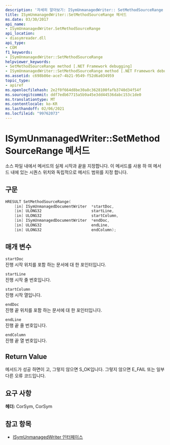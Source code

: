 ```yaml
---
description: '자세히 알아보기: ISymUnmanagedWriter:: SetMethodSourceRange 메서드'
title: ISymUnmanagedWriter::SetMethodSourceRange 메서드
ms.date: 03/30/2017
api_name:
- ISymUnmanagedWriter.SetMethodSourceRange
api_location:
- diasymreader.dll
api_type:
- COM
f1_keywords:
- ISymUnmanagedWriter::SetMethodSourceRange
helpviewer_keywords:
- SetMethodSourceRange method [.NET Framework debugging]
- ISymUnmanagedWriter::SetMethodSourceRange method [.NET Framework debugging]
ms.assetid: c698b86e-ace7-4b21-9549-f52d6a034959
topic_type:
- apiref
ms.openlocfilehash: 2e2f0f664d8be30a8c3628100fafb3740d34f54f
ms.sourcegitcommit: ddf7edb67715a5b9a45e3dd44536dabc153c1de0
ms.translationtype: MT
ms.contentlocale: ko-KR
ms.lasthandoff: 02/06/2021
ms.locfileid: "99762073"
---
```

# <a name="isymunmanagedwritersetmethodsourcerange-method"></a>ISymUnmanagedWriter::SetMethodSourceRange 메서드

소스 파일 내에서 메서드의 실제 시작과 끝을 지정합니다. 이 메서드를 사용 하 여 메서드 내에 있는 시퀀스 위치와 독립적으로 메서드 범위를 지정 합니다.  
  
## <a name="syntax"></a>구문  
  
```cpp  
HRESULT SetMethodSourceRange(  
    [in] ISymUnmanagedDocumentWriter  *startDoc,  
    [in] ULONG32                      startLine,  
    [in] ULONG32                      startColumn,  
    [in] ISymUnmanagedDocumentWriter  *endDoc,  
    [in] ULONG32                      endLine,  
    [in] ULONG32                      endColumn);  
```  
  
## <a name="parameters"></a>매개 변수  

 `startDoc`  
 진행 시작 위치를 포함 하는 문서에 대 한 포인터입니다.  
  
 `startLine`  
 진행 시작 줄 번호입니다.  
  
 `startColumn`  
 진행 시작 열입니다.  
  
 `endDoc`  
 진행 끝 위치를 포함 하는 문서에 대 한 포인터입니다.  
  
 `endLine`  
 진행 끝 줄 번호입니다.  
  
 `endColumn`  
 진행 끝 열 번호입니다.  
  
## <a name="return-value"></a>Return Value  

 메서드가 성공 하면이 고, 그렇지 않으면 S_OK입니다. 그렇지 않으면 E_FAIL 또는 일부 다른 오류 코드입니다.  
  
## <a name="requirements"></a>요구 사항  

 **헤더:** CorSym, CorSym  
  
## <a name="see-also"></a>참고 항목

- [ISymUnmanagedWriter 인터페이스](isymunmanagedwriter-interface.md)

